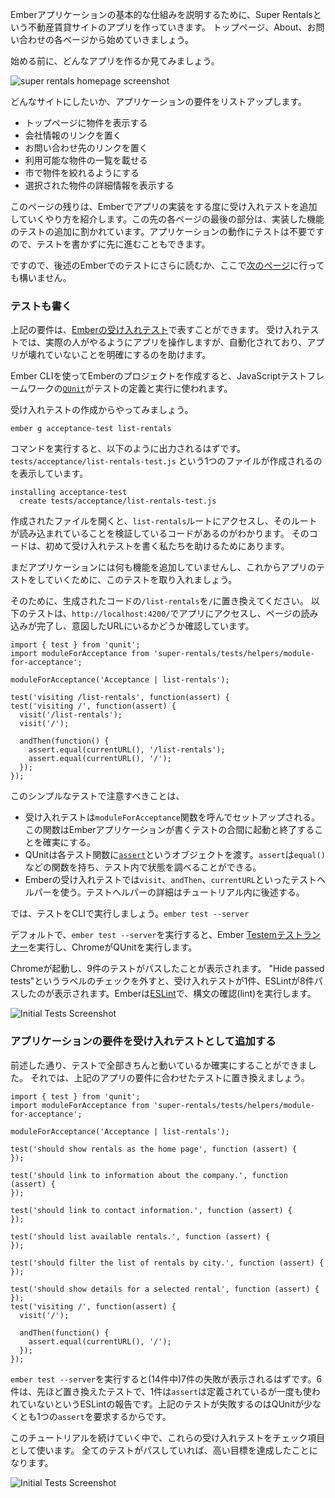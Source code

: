 <!--
To show the basic setup of an Ember application, we'll walk through building an app for a property rental site called Super Rentals. We'll start with a homepage, an about page and a contact page.
-->

Emberアプリケーションの基本的な仕組みを説明するために、Super Rentalsという不動産賃貸サイトのアプリを作っていきます。
トップページ、About、お問い合わせの各ページから始めていきましょう。

<!--
Here's a look at what we want to build before we get started.
-->

始める前に、どんなアプリを作るか見てみましょう。

![super rentals homepage screenshot](../../images/service/style-super-rentals-maps.png)

<!--
Let's work through what we want to do on the home page. We want our application to:
-->

どんなサイトにしたいか、アプリケーションの要件をリストアップします。

<!--
* Show rentals on the home page
* Link to information about the company
* Link to contact information
* List the available rentals
* Filter the list of rentals by city
* Show more details for a selected rental
-->

* トップページに物件を表示する
* 会社情報のリンクを置く
* お問い合わせ先のリンクを置く
* 利用可能な物件の一覧を載せる
* 市で物件を絞れるようにする
* 選択された物件の詳細情報を表示する


<!--
For the remainder of this page, we'll give you an introduction to testing in Ember and get you set up to add tests as we implement pieces of our app. On subsequent tutorial pages, the final sections of each page will be devoted to adding a test for the feature you just implemented. These sections aren't required for a working application and you may move on with the tutorial without writing them.
-->

このページの残りは、Emberでアプリの実装をする度に受け入れテストを追加していくやり方を紹介します。この先の各ページの最後の部分は、実装した機能のテストの追加に割かれています。アプリケーションの動作にテストは不要ですので、テストを書かずに先に進むこともできます。

<!--
At this point, you can continue to the [next page](../routes-and-templates/) or read more about Ember testing below.
-->

ですので、後述のEmberでのテストにさらに読むか、ここで[次のページ](../routes-and-templates/)に行っても構いません。

<!--
### Testing Our Application As We Go
-->

### テストも書く

<!--
We can represent the goals above as [Ember acceptance tests](../../testing/acceptance/). Acceptance tests interact with our app like an actual person would, but are automated, helping ensure that our app doesn't break in the future.
-->

上記の要件は、[Emberの受け入れテスト](../../testing/acceptance/)で表すことができます。
受け入れテストでは、実際の人がやるようにアプリを操作しますが、自動化されており、アプリが壊れていないことを明確にするのを助けます。

<!--
When we create a new Ember Project using Ember CLI, it uses the [`QUnit`](https://qunitjs.com/) JavaScript test framework to define and run tests.
-->
Ember CLIを使ってEmberのプロジェクトを作成すると、JavaScriptテストフレームワークの[`QUnit`](https://qunitjs.com/)がテストの定義と実行に使われます。

<!--
We'll start by using Ember CLI to generate a new acceptance test:
-->

受け入れテストの作成からやってみましょう。

```shell
ember g acceptance-test list-rentals
```

<!--
The command will generate the following output, showing that it created a single file called `tests/acceptance/list-rentals-test.js`.
-->

コマンドを実行すると、以下のように出力されるはずです。
`tests/acceptance/list-rentals-test.js` という1つのファイルが作成されるのを表示しています。


```shell
installing acceptance-test
  create tests/acceptance/list-rentals-test.js
```

<!--
Opening that file will reveal some initial code that will try to go to the `list-rentals` route and verify that the route is loaded. The initial code is there to help us build our first acceptance test.
-->

作成されたファイルを開くと、`list-rentals`ルートにアクセスし、そのルートが読み込まれていることを検証しているコードがあるのがわかります。
そのコードは、初めて受け入れテストを書く私たちを助けるためにあります。

<!--
Since we haven't added any functionality to our application yet, we'll use this first test to get started on running tests in our app.
-->

まだアプリケーションには何も機能を追加していませんし、これからアプリのテストをしていくために、このテストを取り入れましょう。

<!--
To do that, replace occurrences of `/list-rentals` in the generated test with `/`. The test will start our app at the base url, `http://localhost:4200/`, and then do a basic check that the page has finished loading and that the url is what we want it to be.
-->

そのために、生成されたコードの`/list-rentals`を`/`に置き換えてください。
以下のテストは、`http://localhost:4200/`でアプリにアクセスし、ページの読み込みが完了し、意図したURLにいるかどうか確認しています。

```/tests/acceptance/list-rentals-test.js{-6,+7,-8,+9,-12,+13}
import { test } from 'qunit';
import moduleForAcceptance from 'super-rentals/tests/helpers/module-for-acceptance';

moduleForAcceptance('Acceptance | list-rentals');

test('visiting /list-rentals', function(assert) {
test('visiting /', function(assert) {
  visit('/list-rentals');
  visit('/');

  andThen(function() {
    assert.equal(currentURL(), '/list-rentals');
    assert.equal(currentURL(), '/');
  });
});
```

<!--
A few of things to note in this simple test:
-->

このシンプルなテストで注意すべきことは、

<!--
* Acceptance tests are setup by calling the function `moduleForAcceptance`. This function ensures that your Ember application is started and shut down between each test.
* QUnit passes in an object called an [`assert`](https://api.qunitjs.com/assert/) to each test function. An `assert` has functions, such as `equal()`, that allow your test to check for conditions within the test environment. A test must have one passing assert to be successful.
* Ember acceptance tests use a set of test helper functions, such as the `visit`, `andThen`, and `currentURL` functions used above. We'll discuss those functions in more detail later in the tutorial.
-->

* 受け入れテストは`moduleForAcceptance`関数を呼んでセットアップされる。この関数はEmberアプリケーションが書くテストの合間に起動と終了することを確実にする。
* QUnitは各テスト関数に[`assert`](https://api.qunitjs.com/assert/)というオブジェクトを渡す。`assert`は`equal()`などの関数を持ち、テスト内で状態を調べることができる。
* Emberの受け入れテストでは`visit`、`andThen`、`currentURL`といったテストヘルパーを使う。テストヘルパーの詳細はチュートリアル内に後述する。

<!--
Now run your test suite with the CLI command, `ember test --server`.
-->

では、テストをCLIで実行しましょう。`ember test --server`

<!--
By default, when you run `ember test --server`, Ember CLI runs the [Testem test runner](https://github.com/testem/testem), which runs Qunit in Chrome and [PhantomJS](http://phantomjs.org/).
-->

デフォルトで、`ember test --server`を実行すると、Ember [Testemテストランナー](https://github.com/testem/testem)を実行し、ChromeがQUnitを実行します。

<!--
Our launched Chrome web browser now shows 9 successful tests. If you toggle the box labeled "Hide passed tests", you should see our successful acceptance test, along with 8 passing ESLint tests. Ember tests each file you create for syntax issues (known as "linting") using [ESLint](http://eslint.org/).
-->

Chromeが起動し、9件のテストがパスしたことが表示されます。
"Hide passed tests"というラベルのチェックを外すと、受け入れテストが1件、ESLintが8件パスしたのが表示されます。Emberは[ESLint](http://eslint.org/)で、構文の確認(lint)を実行します。

![Initial Tests Screenshot](../../images/acceptance-test/initial-tests.png)

<!--
### Adding Your Application Goals as Acceptance Tests
-->

### アプリケーションの要件を受け入れテストとして追加する


<!--
As mentioned before, our initial test just made sure everything was running properly. Now let's replace that test with the list of tasks we want our app to handle (described up above).
-->

前述した通り、テストで全部きちんと動いているか確実にすることができました。
それでは、上記のアプリの要件に合わせたテストに置き換えましょう。

```/tests/acceptance/list-rentals-test.js{+6,+7,+8,+9,+10,+11,+12,+13,+14,+15,+16,+17,+18,+19,+20,+21,+22,-23,-24,-25,-26,-27,-28,-29}
import { test } from 'qunit';
import moduleForAcceptance from 'super-rentals/tests/helpers/module-for-acceptance';

moduleForAcceptance('Acceptance | list-rentals');

test('should show rentals as the home page', function (assert) {
});

test('should link to information about the company.', function (assert) {
});

test('should link to contact information.', function (assert) {
});

test('should list available rentals.', function (assert) {
});

test('should filter the list of rentals by city.', function (assert) {
});

test('should show details for a selected rental', function (assert) {
});
test('visiting /', function(assert) {
  visit('/');

  andThen(function() {
    assert.equal(currentURL(), '/');
  });
});
```

<!--
Running `ember test --server` will now show 7 failing tests (out of 14). Each of the 6 tests we setup above will fail, plus one ESLint test will fail saying, `assert is defined but never used`. The tests above fail because QUnit requires at least one check for a specific condition (known as an `assert`).
-->

`ember test --server`を実行すると(14件中)7件の失敗が表示されるはずです。6件は、先ほど置き換えたテストで、1件は`assert`は定義されているが一度も使われていないというESLintの報告です。上記のテストが失敗するのはQUnitが少なくとも1つの`assert`を要求するからです。

<!--
As we continue through this tutorial, we'll use these acceptance tests as our checklist. Once all the tests are passing, we'll have accomplished our high level goals.
-->

このチュートリアルを続けていく中で、これらの受け入れテストをチェック項目として使います。
全てのテストがパスしていれば、高い目標を達成したことになります。

![Initial Tests Screenshot](../../images/acceptance-test/acceptance-test.png)
